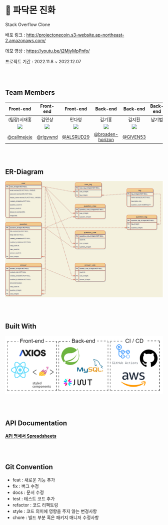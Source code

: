 #  👼 파닥몬 진화
Stack Overflow Clone

배포 링크 : <http://projectonecoin.s3-website.ap-northeast-2.amazonaws.com/>

데모 영상 : <https://youtu.be/j2MjyMpPnfo/>

프로젝트 기간 : 2022.11.8 ~ 2022.12.07

<br><br>

## Team Members
|Front-end|Front-end|Front-end|Back-end|Back-end|Back-end|
|:--:|:--:|:--:|:--:|:--:|:--:|
|(팀장)서재홍|김민상|민다영|김기홍|김지환|남기범|
|<img src="https://avatars.githubusercontent.com/u/45119238?v=4" width=150>|<img src="https://avatars.githubusercontent.com/u/89366562?v=4" width=150>|<img src="https://avatars.githubusercontent.com/u/107922059?v=4" width=150>|<img src="https://avatars.githubusercontent.com/u/99868638?v=4" width=150>|<img src="https://avatars.githubusercontent.com/u/101033262?v=4t" width=150>|
|[@callmejeje](https://github.com/callmejeje)|[@rlgywnd](https://github.com/rlgywnd)|[@ALSRUD29](https://github.com/ALSRUD29)|[@broaden-horizon](https://github.com/broaden-horizon)|[@GIVEN53](https://github.com/GIVEN53)|

<br><br>

## ER-Diagram
<p align="center"><img src="server/StackOverflow_ERD.png" width=800></p>

<br><br>

## Built With
<p align="center"><img src="built-with.png"></p>
<br><br>

## API Documentation
__[API 명세서 Spreadsheets](https://docs.google.com/spreadsheets/d/1-iXshYqORqqHqV7H4DwgY6rGc-bIFUwD56sRcG_qjQo/edit?usp=sharing)__

<br><br>

## Git Convention

- feat : 새로운 기능 추가
- fix : 버그 수정
- docs : 문서 수정
- test : 테스트 코드 추가
- refactor : 코드 리팩토링
- style : 코드 의미에 영향을 주지 않는 변경사항
- chore : 빌드 부분 혹은 패키지 매니저 수정사항
